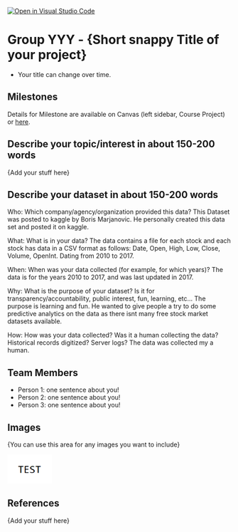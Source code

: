 [![Open in Visual Studio Code](https://classroom.github.com/assets/open-in-vscode-f059dc9a6f8d3a56e377f745f24479a46679e63a5d9fe6f495e02850cd0d8118.svg)](https://classroom.github.com/online_ide?assignment_repo_id=5860993&assignment_repo_type=AssignmentRepo)
# Group YYY - {Short snappy Title of your project}

- Your title can change over time.

## Milestones

Details for Milestone are available on Canvas (left sidebar, Course Project) or [here](https://firas.moosvi.com/courses/data301/project/milestone01.html).

## Describe your topic/interest in about 150-200 words

{Add your stuff here}

## Describe your dataset in about 150-200 words

Who: Which company/agency/organization provided this data? 
This Dataset was posted to kaggle by Boris Marjanovic. He personally created this data set and posted it on kaggle.

What: What is in your data?
The data contains a file for each stock and each stock has data in a CSV format as follows: Date, Open, High, Low, Close, Volume, OpenInt. Dating from 2010 to 2017.

When: When was your data collected (for example, for which years)?
The data is for the years 2010 to 2017, and was last updated in 2017. 

Why: What is the purpose of your dataset? Is it for transparency/accountability, public interest, fun, learning, etc…
The purpose is learning and fun. He wanted to give people a try to do some predictive analytics on the data as there isnt many free stock market datasets available.

How: How was your data collected? Was it a human collecting the data? Historical records digitized? Server logs?
The data was collected my a human.

## Team Members

- Person 1: one sentence about you!
- Person 2: one sentence about you!
- Person 3: one sentence about you!

## Images

{You can use this area for any images you want to include}

<img src ="images/test.png" width="100px">

## References

{Add your stuff here}



